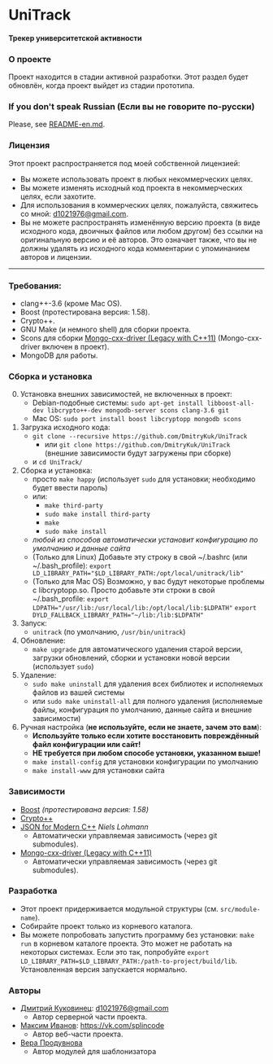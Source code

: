 # UniTrack
#### Трекер университетской активности


### О проекте
Проект находится в стадии активной разработки. Этот раздел будет обновлён, когда проект выйдет из стадии прототипа.


### If you don't speak Russian (Если вы не говорите по-русски)
Please, see [README-en.md](https://github.com/DmitryKuk/UniTrack/blob/master/README-en.md).


### Лицензия
Этот проект распространяется под моей собственной лицензией:

- Вы можете использовать проект в любых некоммерческих целях.
- Вы можете изменять исходный код проекта в некоммерческих целях, если захотите.
- Для использования в коммерческих целях, пожалуйста, свяжитесь со мной: <d1021976@gmail.com>.
- Вы не можете распространять изменённую версию проекта (в виде исходного кода, двоичных файлов или любом другом) без ссылки на оригинальную версию и её авторов. Это означает также, что вы не должны удалять из исходного кода комментарии с упоминанием авторов и лицензии.

---


### Требования:
- clang++-3.6 (кроме Mac OS).
- Boost (протестирована версия: 1.58).
- Crypto++.
- GNU Make (и немного shell) для сборки проекта.
- Scons для сборки [Mongo-cxx-driver (Legacy with C++11)](https://github.com/mongodb/mongo-cxx-driver/tree/legacy) (Mongo-cxx-driver включен в проект).
- MongoDB для работы.


### Сборка и установка
0. Установка внешних зависимостей, не включенных в проект:
    - Debian-подобные системы:
        `sudo apt-get install libboost-all-dev libcrypto++-dev mongodb-server scons clang-3.6 git`
    - Mac OS:
        `sudo port install boost libcryptopp mongodb scons`
1. Загрузка исходного кода:
    - `git clone --recursive https://github.com/DmitryKuk/UniTrack`
        + или `git clone https://github.com/DmitryKuk/UniTrack` (внешние зависимости будут загружены при сборке)
    - и `cd UniTrack/`
2. Сборка и установка:
    - просто `make happy` (использует `sudo` для установки; необходимо будет ввести пароль)
    - или:
        + `make third-party`
        + `sudo make install third-party`
        + `make`
        + `sudo make install`
    - *любой из способов автоматически установит конфигурацию по умолчанию и данные сайта*
    - (Только для Linux) Добавьте эту строку в свой ~/.bashrc (или ~/.bash_profile):
        `export LD_LIBRARY_PATH="$LD_LIBRARY_PATH:/opt/local/unitrack/lib"`
    - (Только для Mac OS) Возможно, у вас будут некоторые проблемы с libcryptopp.so. Просто добавьте эти строки в свой ~/.bash_profile:
        `export LDPATH="/usr/lib:/usr/local/lib:/opt/local/lib:$LDPATH"`
        `export DYLD_FALLBACK_LIBRARY_PATH="~/lib:/lib:$LDPATH"`
3. Запуск:
    - `unitrack` (по умолчанию, `/usr/bin/unitrack`)
4. Обновление:
    - `make upgrade` для автоматического удаления старой версии, загрузки обновлений, сборки и установки новой версии (использует `sudo`)
5. Удаление:
    - `sudo make uninstall` для удаления всех библиотек и исполняемых файлов из вашей системы
    - или `sudo make uninstall-all` для полного удаления (исполняемые файлы, конфигурация по умолчанию, данные сайта и внешние зависимости)
6. Ручная настройка (**не используйте, если не знаете, зачем это вам**):
    - **Используйте только если хотите восстановить повреждённый файл конфигурации или сайт!**
    - **НЕ требуется при любом способе установки, указанном выше!**
    - `make install-config` для установки конфигурации по умолчанию
    - `make install-www` для установки сайта


### Зависимости
- [Boost](http://www.boost.org/) *(протестирована версия: 1.58)*
- [Crypto++](http://www.cryptopp.com/)
- [JSON for Modern C++](https://github.com/nlohmann/json) *Niels Lohmann*
    + Автоматически управляемая зависимость (через git submodules).
- [Mongo-cxx-driver (Legacy with C++11)](https://github.com/mongodb/mongo-cxx-driver/tree/legacy)
    + Автоматически управляемая зависимость (через git submodules).


### Разработка
- Этот проект придерживается модульной структуры (см. `src/module-name`).
- Собирайте проект только из корневого каталога.
- Вы можете попробовать запустить программу без установки: `make run` в корневом каталоге проекта. Это может не работать на некоторых системах. Если это так, попробуйте `export LD_LIBRARY_PATH=$LD_LIBRARY_PATH:/path-to-project/build/lib`. Установленная версия запускается нормально.


### Авторы
- [Дмитрий Куковинец](https://github.com/DmitryKuk): <d1021976@gmail.com>
    + Автор серверной части проекта.
- [Максим Иванов](https://github.com/splincode): <https://vk.com/splincode>
    + Автор веб-части проекта.
- [Вера Продувнова](https://github.com/VeraProd)
    + Автор модулей для шаблонизатора
